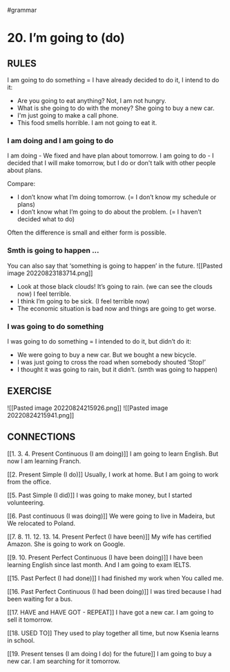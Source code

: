 #grammar 
# 20. I’m going to (do)
## RULES
I am going to do something = I have already decided to do it, I intend to do it:
- Are you going to eat anything? Not, I am not hungry. 
- What is she going to do with the money? She going to buy a new car.
- I'm just going to make a call phone.
- This food smells horrible. I am not going to eat it.

### I am doing and I am going to do
I am doing - We fixed and have plan about tomorrow.
I am going to do - I decided that I will make tomorrow, but I do or don't talk with other people about plans.

Compare:  
- I don’t know what I’m doing tomorrow. (= I don’t know my schedule or plans)  
- I don’t know what I’m going to do about the problem. (= I haven’t decided what to do)

Often the difference is small and either form is possible.

### Smth is going to happen ...
You can also say that ‘something is going to happen’ in the future. 
![[Pasted image 20220823183714.png]]
- Look at those black clouds! It’s going to rain. (we can see the clouds now) I feel terrible.
- I think I’m going to be sick. (I feel terrible now)
- The economic situation is bad now and things are going to get worse.

### I was going to do something 
I was going to do something = I intended to do it, but didn’t do it:
- We were going to buy a new car. But we bought a new bicycle.
- I was just going to cross the road when somebody shouted ‘Stop!’
- I thought it was going to rain, but it didn’t. (smth was going to happen)


## EXERCISE
![[Pasted image 20220824215926.png]]
![[Pasted image 20220824215941.png]]

## CONNECTIONS
[[1. 3. 4. Present Continuous (I am doing)]]
I am going to learn English. But now I am learning Franch.

[[2. Present Simple (I do)]]
Usually, I work at home. But I am going to work from the office.

[[5. Past Simple (I did)]]
I was going to make money, but I started volunteering.

[[6. Past continuous (I was doing)]]
We were going to live in Madeira, but We relocated to Poland.

[[7. 8. 11. 12. 13. 14. Present Perfect (I have been)]]
My wife has certified Amazon. She is going to work on Google.

[[9. 10. Present Perfect Continuous (I have been doing)]]
I have been learning English since last month. And I am going to exam IELTS. 

[[15. Past Perfect (I had done)]]
I had finished my work when You called me.

[[16. Past Perfect Continuous (I had been doing)]]
I was tired because I had been waiting for a bus.

[[17. HAVE and HAVE GOT - REPEAT]]
I have got a new car. I am going to sell it tomorrow.

[[18. USED TO]]
They used to play together all time, but now Ksenia learns in school.

[[19. Present tenses (I am doing  I do) for the future]]
I am going to buy a new car. I am searching for it tomorrow.
